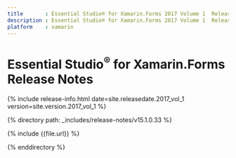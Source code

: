 ```yaml
---
title       : Essential Studio® for Xamarin.Forms 2017 Volume 1  Release Notes
description : Essential Studio® for Xamarin.Forms 2017 Volume 1  Release Notes
platform    : xamarin
---
```


# Essential Studio<sup>®</sup> for Xamarin.Forms Release Notes

{% include release-info.html date=site.releasedate.2017_vol_1 version=site.version.2017_vol_1 %} 

{% directory path: _includes/release-notes/v15.1.0.33  %}

{% include {{file.url}} %}

{% enddirectory %}